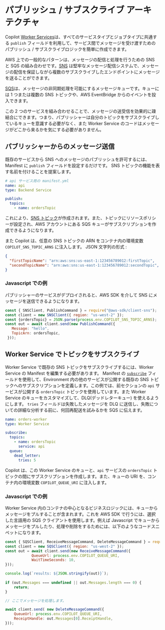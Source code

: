 # パブリッシュ / サブスクライブ アーキテクチャ

Copilot [Worker Services](../manifest/worker-service.ja.md)は、すべてのサービスタイプとジョブタイプに共通する `publish` フィールドを利用して、サービス間でメッセージを受け渡すためのパブリッシュ / サブスクライブロジックを簡単に作成できます。

AWS 上での一般的なパターンは、メッセージの配信と処理を行うための SNS と SQS の組み合わせです。[SNS](https://docs.aws.amazon.com/ja_jp/sns/latest/dg/welcome.html) は堅牢なメッセージ配信システムで、メッセージの配信を保証しながら複数のサブスクライブしたエンドポイントにメッセージを送ることができます。

[SQS](https://docs.aws.amazon.com/ja_jp/AWSSimpleQueueService/latest/SQSDeveloperGuide/welcome.html)は、メッセージの非同期処理を可能にするメッセージキューです。キューには 1 つまたは複数の SNS トピックや、AWS EventBridge からのイベントを投入できます。

この 2 つのサービスを組み合わせることで、メッセージの送受信を効果的に疎結合にできます。つまり、パブリッシャーは自分のトピックをサブスクライブしているキューを意識する必要がなく、また Worker Service のコードはメッセージがどこから来るかを気にする必要がありません。

## パブリッシャーからのメッセージ送信

既存のサービスから SNS へのメッセージのパブリッシュを許可するには、Manifest に `publish` フィールドを設定するだけです。
SNS トピックの機能を表す名前を付けることを提案します。

```yaml
# api サービス用の manifest.yml
name: api
type: Backend Service

publish:
  topics:
    - name: ordersTopic
```

これにより、[SNS トピック](https://docs.aws.amazon.com/ja_jp/sns/latest/dg/welcome.html)が作成されます。また、トピックにリソースポリシーが設定され、AWS アカウントにある SQS キューがサブスクリプションを作成できるようになります。

また Copilot は、任意の SNS トピックの ARN をコンテナ内の環境変数 `COPILOT_SNS_TOPIC_ARNS` に注入します。
JSON 文字列の形式 :
```json
{
  "firstTopicName": "arn:aws:sns:us-east-1:123456789012:firstTopic",
  "secondTopicName": "arn:aws:sns:us-east-1:123456789012:secondTopic",
}
```

### Javascript での例
パブリッシャーのサービスがデプロイされると、AWS SDK を介して SNS にメッセージを送信できるようになります。

```javascript
const { SNSClient, PublishCommand } = require("@aws-sdk/client-sns");
const client = new SNSClient({ region: "us-west-2" });
const {ordersTopic} = JSON.parse(process.env.COPILOT_SNS_TOPIC_ARNS);
const out = await client.send(new PublishCommand({
   Message: "hello",
   TopicArn: ordersTopic,
 }));
```
## Worker Service でトピックをサブスクライブ

Worker Service で既存の SNS トピックをサブスクライブするには、Worker Service の Manifest を編集する必要があります。
Manifest の [`subscribe`](../manifest/worker-service/#subscribe) フィールドを使用して、Environment 内の他のサービスが公開する既存の SNS トピックへのサブスクリプションを定義します。この例では、前セクションの `api` サービスが公開する `ordersTopic` トピックを使用しています。また Worker Service のキューをカスタマイズして、DLQ(デッドレターキュー) を使えるようにします。
`tries` フィールドは失敗したメッセージを DLQ に送信し、失敗についての詳細な分析する前に、何回再配送を試みるかを SQS に伝えます。


```yaml
name: orders-worker
type: Worker Service

subscribe:
  topics:
    - name: ordersTopic
      service: api
  queue:
    dead_letter:
      tries: 5
```

Copilot は、この Worker Service のキューと、`api` サービスの `ordersTopic` トピックの間にサブスクリプションを作成します。また、キューの URI を、コンテナ内の環境変数 `COPILOT_QUEUE_URI` に注入します。

### Javascript での例

Worker Service 内のコンテナの中心となるビジネスロジックには、キューからメッセージをプルすることが含まれます。これを AWS SDK で行うには、選択した言語用の SQS クライアントを使用します。例えば Javascript でキューからメッセージをプルしたり、処理や削除をするためには、以下のようなコードスニペットになります。

```javascript
const { SQSClient, ReceiveMessageCommand, DeleteMessageCommand } = require("@aws-sdk/client-sqs");
const client = new SQSClient({ region: "us-west-2" });
const out = await client.send(new ReceiveMessageCommand({
            QueueUrl: process.env.COPILOT_QUEUE_URI,
            WaitTimeSeconds: 10,
}));

console.log(`results: ${JSON.stringify(out)}`);
 
if (out.Messages === undefined || out.Messages.length === 0) {
    return;
}

// ここでメッセージを処理します。

await client.send( new DeleteMessageCommand({
    QueueUrl: process.env.COPILOT_QUEUE_URI,
    ReceiptHandle: out.Messages[0].ReceiptHandle,
}));
```